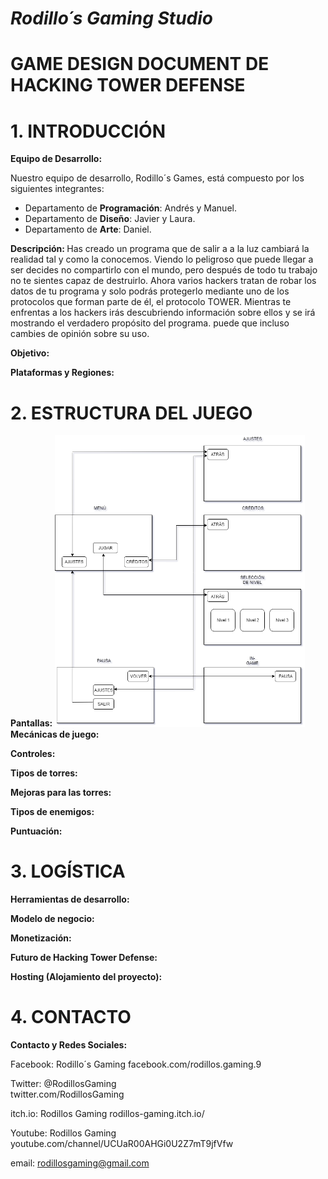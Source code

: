 # *Rodillo´s Gaming Studio*

# GAME DESIGN DOCUMENT DE HACKING TOWER DEFENSE

# 1. INTRODUCCIÓN 

<b>Equipo de Desarrollo: </b>

Nuestro equipo de desarrollo, Rodillo´s Games, está compuesto por los siguientes integrantes:
+ Departamento de <b>Programación</b>: Andrés y Manuel.
+ Departamento de <b>Diseño</b>: Javier y Laura.
+ Departamento de <b>Arte</b>: Daniel.

<b>Descripción: </b>
Has creado un programa que de salir a a la luz cambiará la realidad tal y como la conocemos. Viendo lo peligroso que puede llegar a ser decides no compartirlo con el mundo, pero después de todo tu trabajo no te sientes capaz de destruirlo.
Ahora varios hackers tratan de robar los datos de tu programa y solo podrás protegerlo mediante uno de los protocolos que forman parte de él, el protocolo TOWER.
Mientras te enfrentas a los hackers irás descubriendo información sobre ellos y se irá mostrando el verdadero propósito del programa. puede que incluso cambies de opinión sobre su uso.

<b>Objetivo: </b>

<b>Plataformas y Regiones: </b>

# 2. ESTRUCTURA DEL JUEGO
<b>Pantallas: </b>
<img alt="Pantallas" src="Documentation/DiagramaPantallas.png" width="400">
<b>Mecánicas de juego: </b>

<b>Controles: </b>

<b>Tipos de torres: </b>

<b>Mejoras para las torres: </b>

<b>Tipos de enemigos: </b>

<b>Puntuación: </b>

# 3. LOGÍSTICA
<b>Herramientas de desarrollo: </b>

<b>Modelo de negocio: </b>

<b>Monetización: </b>

<b>Futuro de Hacking Tower Defense: </b>

<b>Hosting (Alojamiento del proyecto): </b> 

# 4. CONTACTO
<b>Contacto y Redes Sociales: </b>

Facebook: Rodillo´s Gaming
facebook.com/rodillos.gaming.9

Twitter: @RodillosGaming  
twitter.com/RodillosGaming

itch.io: Rodillos Gaming
rodillos-gaming.itch.io/

Youtube: Rodillos Gaming
youtube.com/channel/UCUaR00AHGi0U2Z7mT9jfVfw

email: rodillosgaming@gmail.com
